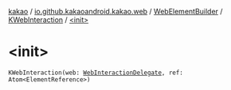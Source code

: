 [kakao](../../../index.md) / [io.github.kakaoandroid.kakao.web](../../index.md) / [WebElementBuilder](../index.md) / [KWebInteraction](index.md) / [&lt;init&gt;](./-init-.md)

# &lt;init&gt;

`KWebInteraction(web: `[`WebInteractionDelegate`](../../../io.github.kakaoandroid.kakao.delegate/-web-interaction-delegate/index.md)`, ref: Atom<ElementReference>)`